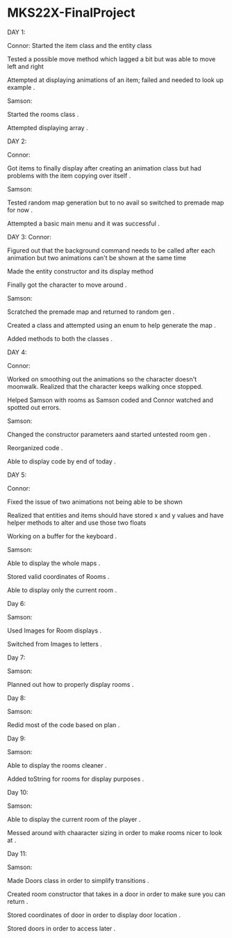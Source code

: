 # MKS22X-FinalProject
DAY 1:

Connor:
Started the item class and the entity class

Tested a possible move method which lagged a bit but was able to move left and right

Attempted at displaying animations of an item; failed and needed to look up example . 

Samson:  

Started the rooms class . 

Attempted displaying array . 

DAY 2:

Connor:

Got items to finally display after creating an animation class but had problems with the item copying over itself . 

Samson:  

Tested random map generation but to no avail so switched to premade map for now . 

Attempted a basic main menu and it was successful . 

DAY 3:
Connor:

Figured out that the background command needs to be called after each animation but two animations can't be shown at the same 
time

Made the entity constructor and its display method

Finally got the character to move around .    
  
Samson:    

Scratched the premade map and returned to random gen . 

Created a class and attempted using an enum to help generate the map . 

Added methods to both the classes . 

DAY 4:

Connor:

Worked on smoothing out the animations so the character doesn't moonwalk. Realized that the character keeps walking once 
stopped.

Helped Samson with rooms as Samson coded and Connor watched and spotted out errors. 

Samson:  

Changed the constructor parameters aand started untested room gen . 

Reorganized code . 

Able to display code by end of today . 

DAY 5:

Connor:

Fixed the issue of two animations not being able to be shown

Realized that entities and items should have stored x and y values and have helper methods to alter and use those two floats

Working on a buffer for the keyboard . 

Samson:  

Able to display the whole maps . 

Stored valid coordinates of Rooms . 

Able to display only the current room . 

Day 6:  

Samson:  

Used Images for Room displays . 

Switched from Images to letters . 

Day 7:

Samson:  

Planned out how to properly display rooms . 
  
Day 8:

Samson: 

Redid most of the code based on plan . 

Day 9: 

Samson:

Able to display the rooms cleaner . 

Added toString for rooms for display purposes . 

Day 10:

Samson: 

Able to display the current room of the player .

Messed around with chaaracter sizing in order to make rooms nicer to look at . 


Day 11:

Samson:

Made Doors class in order to simplify transitions . 

Created room constructor that takes in a door in order to make sure you can return . 

Stored coordinates of door in order to display door location . 

Stored doors in order to access later . 
